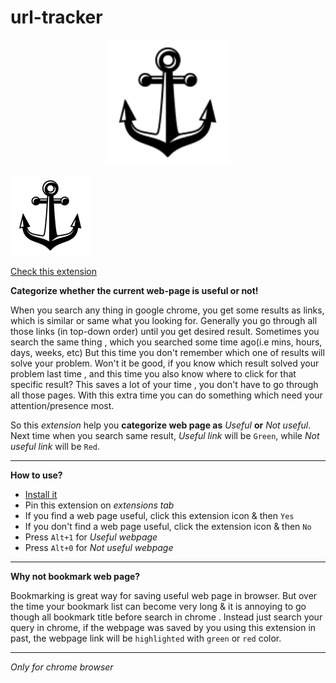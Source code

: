 
# url-tracker

 <p align="center" > 
    <img width="200px" src="./images/icon-128.png" alt="URL Tracker logo">
</p>

![alt text](./images/icon-128.png "Logo Title Text 1")


[Check this extension](https://chrome.google.com/webstore/detail/url-tracker/aeledpmgdlojbmdllfejoefinemkhbbo)

**Categorize whether the current web-page is useful or not!**


When you search any thing in google chrome, you get some results as links, which is similar or same what you looking for. Generally you go through all those links (in top-down order) until you get desired result.
Sometimes you search the same thing , which you searched some time ago(i.e mins, hours, days, weeks, etc)
But this time you don't remember which one of results will solve your problem.
Won't it be good, if you know which result solved your problem last time , and this time you also know where to click for that specific result? 
This  saves a lot of your time , you don't have to go through all those pages. With this extra time you can do something which need your attention/presence most.

So this *extension* help you **categorize web page as** *Useful* **or** *Not useful*. Next time when you search same result, *Useful link* will be `Green`, while *Not useful link* will be `Red`.
***
**How to use?**
* [Install it](https://chrome.google.com/webstore/detail/url-tracker/aeledpmgdlojbmdllfejoefinemkhbbo)
* Pin this extension on *extensions tab*
* If you find a web page useful, click this extension icon & then `Yes`
* If you don't find a web page useful, click the extension icon & then `No`
* Press `Alt+1` for *Useful webpage*
*  Press `Alt+0` for *Not useful webpage*

***

**Why not bookmark web page?**

Bookmarking is great way for saving useful web page in browser. But over the time your bookmark list can become very long & it is annoying to go though all bookmark title before search in chrome . 
Instead just search your query in chrome, if the webpage was saved by you using this extension in past, the webpage link will be `highlighted` with `green` or `red` color.



 

***


*Only for chrome browser*